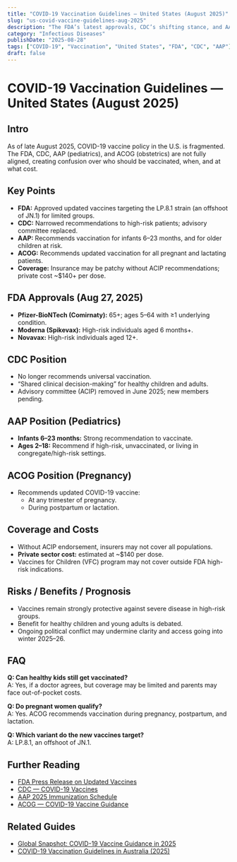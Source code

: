 ```yaml
---
title: "COVID-19 Vaccination Guidelines — United States (August 2025)"
slug: "us-covid-vaccine-guidelines-aug-2025"
description: "The FDA’s latest approvals, CDC’s shifting stance, and AAP/ACOG recommendations on COVID-19 vaccination as of August 2025."
category: "Infectious Diseases"
publishDate: "2025-08-28"
tags: ["COVID-19", "Vaccination", "United States", "FDA", "CDC", "AAP"]
draft: false
---
```


# COVID-19 Vaccination Guidelines — United States (August 2025)

## Intro
As of late August 2025, COVID-19 vaccine policy in the U.S. is fragmented.  
The FDA, CDC, AAP (pediatrics), and ACOG (obstetrics) are not fully aligned, creating confusion over who should be vaccinated, when, and at what cost.

## Key Points
- **FDA:** Approved updated vaccines targeting the LP.8.1 strain (an offshoot of JN.1) for limited groups.  
- **CDC:** Narrowed recommendations to high-risk patients; advisory committee replaced.  
- **AAP:** Recommends vaccination for infants 6–23 months, and for older children at risk.  
- **ACOG:** Recommends updated vaccination for all pregnant and lactating patients.  
- **Coverage:** Insurance may be patchy without ACIP recommendations; private cost ~$140+ per dose.

## FDA Approvals (Aug 27, 2025)
- **Pfizer-BioNTech (Comirnaty):** 65+; ages 5–64 with ≥1 underlying condition.  
- **Moderna (Spikevax):** High-risk individuals aged 6 months+.  
- **Novavax:** High-risk individuals aged 12+.  

## CDC Position
- No longer recommends universal vaccination.  
- “Shared clinical decision-making” for healthy children and adults.  
- Advisory committee (ACIP) removed in June 2025; new members pending.  

## AAP Position (Pediatrics)
- **Infants 6–23 months:** Strong recommendation to vaccinate.  
- **Ages 2–18:** Recommend if high-risk, unvaccinated, or living in congregate/high-risk settings.  

## ACOG Position (Pregnancy)
- Recommends updated COVID-19 vaccine:  
  - At any trimester of pregnancy.  
  - During postpartum or lactation.  

## Coverage and Costs
- Without ACIP endorsement, insurers may not cover all populations.  
- **Private sector cost:** estimated at ~$140 per dose.  
- Vaccines for Children (VFC) program may not cover outside FDA high-risk indications.  

## Risks / Benefits / Prognosis
- Vaccines remain strongly protective against severe disease in high-risk groups.  
- Benefit for healthy children and young adults is debated.  
- Ongoing political conflict may undermine clarity and access going into winter 2025–26.

## FAQ
**Q: Can healthy kids still get vaccinated?**  
A: Yes, if a doctor agrees, but coverage may be limited and parents may face out-of-pocket costs.  

**Q: Do pregnant women qualify?**  
A: Yes. ACOG recommends vaccination during pregnancy, postpartum, and lactation.  

**Q: Which variant do the new vaccines target?**  
A: LP.8.1, an offshoot of JN.1.  

## Further Reading
- [FDA Press Release on Updated Vaccines](https://www.fda.gov/news-events/press-announcements)  
- [CDC — COVID-19 Vaccines](https://www.cdc.gov/coronavirus/2019-ncov/vaccines/index.html)  
- [AAP 2025 Immunization Schedule](https://www.aap.org/)  
- [ACOG — COVID-19 Vaccine Guidance](https://www.acog.org/clinical/covid-19)  

## Related Guides
- [Global Snapshot: COVID-19 Vaccine Guidance in 2025](/posts/global-covid-vaccine-guidance-2025)  
- [COVID-19 Vaccination Guidelines in Australia (2025)](/posts/australia-covid-vaccine-guidelines-2025)  
